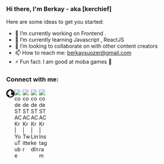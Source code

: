 ### Hi there, I'm Berkay - aka [kerchief]



Here are some ideas to get you started:

- 🔭 I’m currently working on Frontend .
- 🌱 I’m currently learning Javascript , ReactJS
- 👯 I’m looking to collaborate on  with other content creators
- 📫 How to reach me: berkaysuozer@gmail.com
- ⚡ Fun fact: I am good at moba games 🤣

### Connect with me:





<img align="left" alt="codeSTACKr.com" width="22px" src="https://raw.githubusercontent.com/iconic/open-iconic/master/svg/globe.svg" />
<img align="left" alt="codeSTACKr | YouTube" width="22px" src="https://cdn.jsdelivr.net/npm/simple-icons@v3/icons/youtube.svg" />
<img align="left" alt="codeSTACKr | Twitter" width="22px" src="https://cdn.jsdelivr.net/npm/simple-icons@v3/icons/twitter.svg" />
<img align="left" alt="codeSTACKr | LinkedIn" width="22px" src="https://cdn.jsdelivr.net/npm/simple-icons@v3/icons/linkedin.svg" />
<img align="left" alt="codeSTACKr | Instagram" width="22px" src="https://cdn.jsdelivr.net/npm/simple-icons@v3/icons/instagram.svg" />
